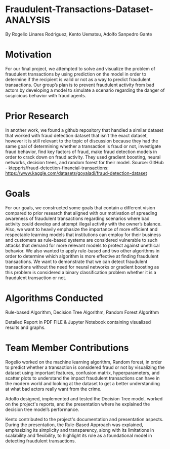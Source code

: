 # Fraudulent-Transactions-Dataset-ANALYSIS

By Rogelio Linares Rodriguez, Kento Uematsu, Adolfo Sanpedro Gante

# Motivation
For our final project, we attempted to solve and visualize the problem of fraudulent transactions by using prediction on the model in order to determine if the recipient is valid or not as a way to predict fraudulent transactions. Our group’s plan is to prevent fraudulent activity from bad actors by developing a model to simulate a scenario regarding the danger of suspicious behavior with fraud agents.

# Prior Research
In another work, we found a github repository that handled a similar dataset that worked with fraud detection dataset that isn’t the exact dataset, however it is still relevant to the topic of discussion because they had the same goal of determining whether a transaction is fraud or not, investigate fraud behavior, find key factors of fraud, make fraud detection models in order to crack down on fraud activity. They used gradient boosting, neural networks, decision trees, and random forest for their model.
Source: GitHub - kteppris/fraud-detection-financial-transactions: https://www.kaggle.com/datasets/goyaladi/fraud-detection-dataset

# Goals
For our goals, we constructed some goals that contain a different vision compared to prior research that aligned with our motivation of spreading awareness of fraudulent transactions regarding scenarios where bad activity could develop and attempt illegal activity with the owner’s balance. Also, we want to heavily emphasize the importance of more efficient and respectable learning models that institutions can employ for their business and customers as rule-based systems are considered vulnerable to such attacks that demand for more relevant models to protect against unethical behavior. We also wanted to apply rule-based and two other algorithms in order to determine which algorithm is more effective at finding fraudulent transactions. We want to demonstrate that we can detect fraudulent transactions without the need for neural networks or gradient boosting as this problem is considered a binary classification problem whether it is a fraudulent transaction or not.

# Algorithms Conducted
Rule-based Algorithm, Decision Tree Algorithm, Random Forest Algorithm

Detailed Report in PDF FILE & Jupyter Notebook containing visualized results and graphs.

# Team Member Contributions
Rogelio worked on the machine learning algorithm, Random forest, in order to predict whether a transaction is considered fraud or not by visualizing the dataset using important features, confusion matrix, hyperparameters, and scatter plots to understand the impact fraudulent transactions can have in the modern world and looking at the dataset to get a better understanding at what bad actors really want from the crime. 

Adolfo designed, implemented and tested the Decision Tree model, worked on the project's reports, and the presentation where he explained the decision tree model’s performance.

Kento contributed to the project's documentation and presentation aspects. During the presentation, the Rule-Based Approach was explained, emphasizing its simplicity and transparency, along with its limitations in scalability and flexibility, to highlight its role as a foundational model in detecting fraudulent transactions.
